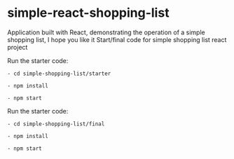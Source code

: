 # simple-react-shopping-list
Application built with React, demonstrating the operation of a simple shopping list, I hope you like it
Start/final code for simple shopping list react project


Run the starter code:

```
- cd simple-shopping-list/starter

- npm install

- npm start
```

Run the starter code:

```
- cd simple-shopping-list/final

- npm install

- npm start
```



